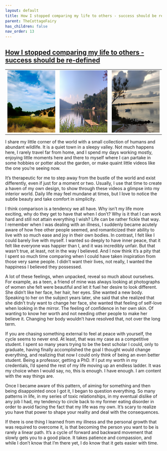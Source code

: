 ```yaml
---
layout: default
title: How I stopped comparing my life to others - success should be re-defined
parent: TheCottageFairy
has_children: false
nav_order: 13
---
```


## [How I stopped comparing my life to others - success should be re-defined](https://www.youtube.com/watch?v=UcIIgwiLdmw)

<div>
<table align="center">
	<tr>
		<td align="center">
			<img src="../../posters/How_I_stopped_comparing_my_life_to_others_-_success_should_be_re-defined-[UcIIgwiLdmw]/generated_00.png" height="200" width="200"/>
		</td>
		<td align="center">
			<img src="../../posters/How_I_stopped_comparing_my_life_to_others_-_success_should_be_re-defined-[UcIIgwiLdmw]/generated_01.png" height="200" width="200"/>
		</td>
		<td align="center">
			<img src="../../posters/How_I_stopped_comparing_my_life_to_others_-_success_should_be_re-defined-[UcIIgwiLdmw]/generated_02.png" height="200" width="200"/>
		</td>
	</tr>
</table>
</div>

I share my little corner of the world with a small collection of humans and abundant wildlife. It is a quiet town in a sleepy valley. Not much happens here, I rarely travel far from home, and I spend my days working mostly, enjoying little moments here and there to myself where I can partake in some hobbies or potter about the garden, or make quaint little videos like the one you’re seeing now.

It’s therapeutic for me to step away from the bustle of the world and exist differently, even if just for a moment or two. Usually, I use that time to create a haven of my own design, to show through these videos a glimpse into my interior world. Daily life may feel mundane at times, but I love to notice the subtle beauty and take comfort in simplicity.

I think comparison is a tendency we all have. Why isn’t my life more exciting, why do they get to have that when I don’t? Why is it that I can work hard and still not attain everything I wish? Life can be rather fickle that way. I remember when I was dealing with an illness, I suddenly became acutely aware of how free other people seemed, and romanticized their ability to live with so much ease and joy in their own bodies. In contrast, I felt like I could barely live with myself. I wanted so deeply to have inner peace, that it felt like everyone was happier than I, and it was incredibly unfair. But that wasn’t true, at least, not in the way I believed. And I now think it’s a pity that I spent so much time comparing when I could have taken inspiration from those very same people. I didn’t want their lives, not really, I wanted the happiness I believed they possessed.

A lot of these feelings, when unpacked, reveal so much about ourselves. For example, as a teen, a friend of mine was always looking at photographs of women she felt were beautiful and let it fuel her desire to look different. She didn’t like her face, her hair, her eyes. She wanted a new body. Speaking to her on the subject years later, she said that she realized that she didn’t truly want to change her face, she wanted that feeling of self-love when looking in the mirror. The feeling of confidence in her own skin. Of wanting to know her worth and not needing other people to make her believe it. Changing her body wouldn’t have resolved that, not over the long term.

If you are chasing something external to feel at peace with yourself, the cycle seems to never end. At least, that was my case as a competitive student. I spent so many years trying to be the best scholar I could, only to graduate, having finally accomplished the goal I thought would change everything, and realizing that now I could only think of being an even better student. Being a professor, getting a PhD. If I put my worth in my credentials, I’d spend the rest of my life moving up an endless ladder. It was my choice when I would say, no, this is enough. I have enough. I am content with the way things are.

Once I became aware of this pattern, of aiming for something and then being disappointed once I got it, I began to question everything. So many patterns in life, in my series of toxic relationships, in my eventual dislike of any job I had, my tendency to circle back to my former eating disorder in order to avoid facing the fact that my life was my own. It’s scary to realize you have that power to shape your reality and deal with the consequences.

If there is one thing I learned from my illness and the personal growth that was required to overcome it, is that becoming the person you want to be is rarely a linear path. It’s a cycle of forward and backward movement that slowly gets you to a good place. It takes patience and compassion, and while I don’t know that I’m there yet, I do know that it gets easier with time.